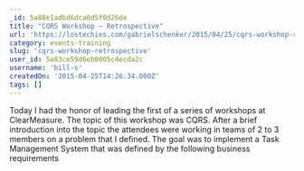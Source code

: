 ```yaml
---
_id: 5a88e1adbd6dca0d5f0d26de
title: "CQRS Workshop – Retrospective"
url: 'https://lostechies.com/gabrielschenker/2015/04/25/cqrs-workshop-retrospective/'
category: events-training
slug: 'cqrs-workshop-retrospective'
user_id: 5a83ce59d6eb0005c4ecda2c
username: 'bill-s'
createdOn: '2015-04-25T14:26:34.000Z'
tags: []
---
```


Today I had the honor of leading the first of a series of workshops at ClearMeasure. The topic of this workshop was CQRS. After a brief introduction into the topic the attendees were working in teams of 2 to 3 members on a problem that I defined. The goal was to implement a Task Management System that was defined by the following business requirements
